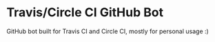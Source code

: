 # Travis/Circle CI GitHub Bot
GitHub bot built for Travis CI and Circle CI, mostly for personal usage :)

